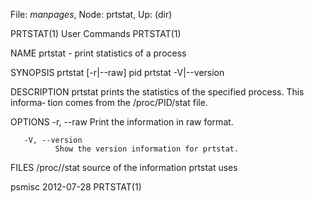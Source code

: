 File: *manpages*,  Node: prtstat,  Up: (dir)

PRTSTAT(1)                       User Commands                      PRTSTAT(1)



NAME
       prtstat - print statistics of a process

SYNOPSIS
       prtstat [-r|--raw] pid
       prtstat -V|--version

DESCRIPTION
       prtstat  prints the statistics of the specified process.  This informa‐
       tion comes from the /proc/PID/stat file.

OPTIONS
       -r, --raw
              Print the information in raw format.

       -V, --version
              Show the version information for prtstat.

FILES
       /proc/<PID>/stat
              source of the information prtstat uses



psmisc                            2012-07-28                        PRTSTAT(1)
